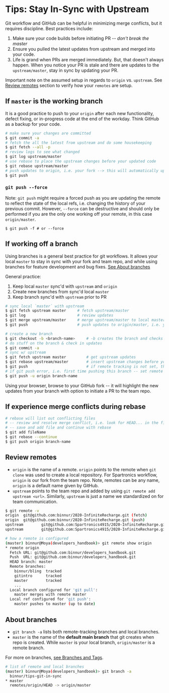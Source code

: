 # Tips: Stay In-Sync with Upstream
Git workflow and GitHub can be helpful in minimizing merge conflicts, but it
requires discipline. Best practices include:

1. Make sure your code builds before initiating PR -- *don't break the master*
2. Ensure you pulled the latest updates from upstream and merged into your code.
3. Life is grand when PRs are merged immediately. But, that doesn't always
   happen. When you notice your PR is stale and there are updates to the
   `upstream/master`, stay in sync by updating your PR.

Important note on the assumed setup in regards to `origin` vs. `upstream`. See
[Review remotes](#review-remotes) section to verify how your `remotes` are setup.

## If `master` is the working branch
It is a good practice to push to your `origin` after each new functionality,
defect fixing, or in-progress code at the end of the workday. Think GitHub as a backup for your code.


```sh
# make sure your changes are committed
$ git commit -a
# fetch the all the latest from upstream and do some housekeeping
$ git fetch --all -p
# review logs to see what changed
$ git log upstream/master
# use rebase to place the upstream changes before your updated code
$ git rebase upstream/master
# push updates to origin, i.e. your fork --> this will automatically update your PR
$ git push
```

### `git push --force`
Note: `git push` might require a forced push as you are updating the remote to
reflect the state of the local refs, i.e. changing the history of your previous
commit. However, `--force` can be destructive and should only be performed if
you are the only one working off your remote, in this case `origin/master`.

`$ git push -f # or --force`

## If working off a branch
Using branches is a general best practice for git workflows. It allows your
local `master` to stay in sync with your fork and team repo, and while using
branches for feature development and bug fixes. [See About branches](#about-branches)

General practice:
1. Keep local `master` sync'd with `upstream` and `origin`
2. Create new branches from sync'd local `master`
3. Keep branch sync'd with `upstream` prior to PR

```sh
# sync local `master` with upstream
$ git fetch upstream master     # fetch upstream/master
$ git log                       # review updates
$ git merge upstream/master     # merge upstream/master to local master
$ git push                      # push updates to origin/master, i.e. your fork
```

```sh
# create a new branch
$ git checkout -b <branch-name>     # -b creates the branch and checks it out
# do stuff on the branch & check in updates
$ git commit -a
# sync w/ upstream
$ git fetch upstream master         # get upstream updates
$ git rebase upstream/master        # insert upstream changes before your updates
$ git push                          # if remote tracking is not set, this will error
# if git push error, i.e. first time pushing this branch -- set remote tracking
$ git push -u origin branch-name
```

Using your browser, browse to your GitHub fork -- it will highlight the new
updates from your branch with option to initiate a PR to the team repo.

## If experience merge conflicts during rebase
```sh
# rebase will list out conflicting files
# -- review and resolve merge conflict, i.e. look for HEAD... in the file
# -- save and add file and continue with rebase
$ git add fileName
$ git rebase --continue
$ git push origin branch-name
```

## Review remotes
* `origin` is the name of a remote. `origin` points to the remote when `git clone`
  was used to create a local repository. For Spartronics workflow, `origin` is
  our fork from the team repo. Note, remotes can be any name, `origin`
  is a default name given by GitHub.
* `upstream` points to the team repo and added by using `git remote add upstream
  <url>`. Similarly, `upstream` is just a name we standardized on for team communication.

```sh
$ git remote -v
origin  git@github.com:binnur/2020-InfiniteRecharge.git (fetch)
origin  git@github.com:binnur/2020-InfiniteRecharge.git (push)
upstream        git@github.com:Spartronics4915/2020-InfiniteRecharge.git (fetch)
upstream        git@github.com:Spartronics4915/2020-InfiniteRecharge.git (push)
```

```sh
# how a remote is configured
(master) binnur@Moya(developers_handbook)> git remote show origin
* remote origin
  Fetch URL: git@github.com:binnur/developers_handbook.git
  Push  URL: git@github.com:binnur/developers_handbook.git
  HEAD branch: master
  Remote branches:
    binnur/bling  tracked
    gitintro      tracked
    master        tracked
    ...
  Local branch configured for 'git pull':
    master merges with remote master
  Local ref configured for 'git push':
    master pushes to master (up to date)
```

## About branches
* `git branch -a` lists both remote-tracking branches and local branches.
* `master` is the name of the **default main branch** that git creates when repo
  is created. While `master` is your local branch, `origin/master` is a remote
  branch.

For more on branches, [see Branches and Tags](https://github.com/Spartronics4915/developers_handbook/blob/master/git_introduction/git_advanced.md#branches-and-tags).

```sh
# list of remote and local branches
(master) binnur@Moya(developers_handbook)> git branch -a
  binnur/tips-git-in-sync
* master
  remotes/origin/HEAD -> origin/master
```
